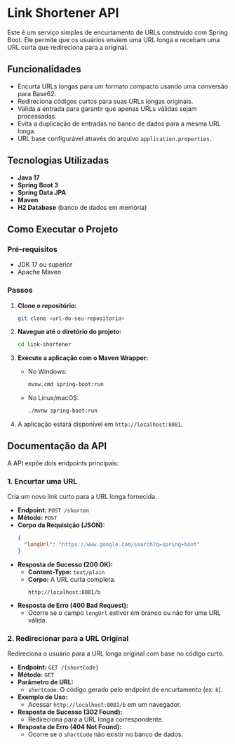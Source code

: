 # Link Shortener API

Este é um serviço simples de encurtamento de URLs construído com Spring Boot. Ele permite que os usuários enviem uma URL longa e recebam uma URL curta que redireciona para a original.

## Funcionalidades

- Encurta URLs longas para um formato compacto usando uma conversão para Base62.
- Redireciona códigos curtos para suas URLs longas originais.
- Valida a entrada para garantir que apenas URLs válidas sejam processadas.
- Evita a duplicação de entradas no banco de dados para a mesma URL longa.
- URL base configurável através do arquivo `application.properties`.

## Tecnologias Utilizadas

- **Java 17**
- **Spring Boot 3**
- **Spring Data JPA**
- **Maven**
- **H2 Database** (banco de dados em memória)

## Como Executar o Projeto

### Pré-requisitos

- JDK 17 ou superior
- Apache Maven

### Passos

1.  **Clone o repositório:**
    ```sh
    git clone <url-do-seu-repositorio>
    ```

2.  **Navegue até o diretório do projeto:**
    ```sh
    cd link-shortener
    ```

3.  **Execute a aplicação com o Maven Wrapper:**
    - No Windows:
      ```sh
      mvnw.cmd spring-boot:run
      ```
    - No Linux/macOS:
      ```sh
      ./mvnw spring-boot:run
      ```

4.  A aplicação estará disponível em `http://localhost:8081`.

## Documentação da API

A API expõe dois endpoints principais:

### 1. Encurtar uma URL

Cria um novo link curto para a URL longa fornecida.

- **Endpoint:** `POST /shorten`
- **Método:** `POST`
- **Corpo da Requisição (JSON):**
  ```json
  {
    "longUrl": "https://www.google.com/search?q=spring+boot"
  }
  ```
- **Resposta de Sucesso (200 OK):**
  - **Content-Type:** `text/plain`
  - **Corpo:** A URL curta completa.
    ```
    http://localhost:8081/b
    ```
- **Resposta de Erro (400 Bad Request):**
  - Ocorre se o campo `longUrl` estiver em branco ou não for uma URL válida.

### 2. Redirecionar para a URL Original

Redireciona o usuário para a URL longa original com base no código curto.

- **Endpoint:** `GET /{shortCode}`
- **Método:** `GET`
- **Parâmetro de URL:**
  - `shortCode`: O código gerado pelo endpoint de encurtamento (ex: `b`).
- **Exemplo de Uso:**
  - Acessar `http://localhost:8081/b` em um navegador.
- **Resposta de Sucesso (302 Found):**
  - Redireciona para a URL longa correspondente.
- **Resposta de Erro (404 Not Found):**
  - Ocorre se o `shortCode` não existir no banco de dados.
